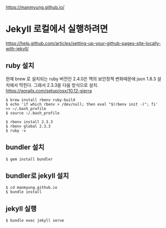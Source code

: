 https://manmyung.github.io/

# Jekyll 로컬에서 실행하려면
<https://help.github.com/articles/setting-up-your-github-pages-site-locally-with-jekyll/>

## ruby 설치
현재 brew 로 설치되는 ruby 버전인 2.4.0은 맥의 보안정책 변화때문에 json 1.8.3 설치에서 막힌다.
그래서 2.3.3을 다음 방식으로 설치. <https://gorails.com/setup/osx/10.12-sierra>

```
$ brew install rbenv ruby-build
$ echo 'if which rbenv > /dev/null; then eval "$(rbenv init -)"; fi' >> ~/.bash_profile
$ source ~/.bash_profile

$ rbenv install 2.3.3
$ rbenv global 2.3.3
$ ruby -v
```

## bundler 설치
```
$ gem install bundler
```

## bundler로 jekyll 설치
```
$ cd manmyung.github.io
$ bundle install
```

## jekyll 실행
```
$ bundle exec jekyll serve
```